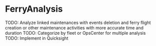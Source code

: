# FerryAnalysis

TODO: Analyze linked maintenances with events deletion and ferry flight creation or other maintenance activities with more accurate time and duration
TODO: Categorize by fleet or OpsCenter for multiple analysis
TODO: Implement in Quicksight